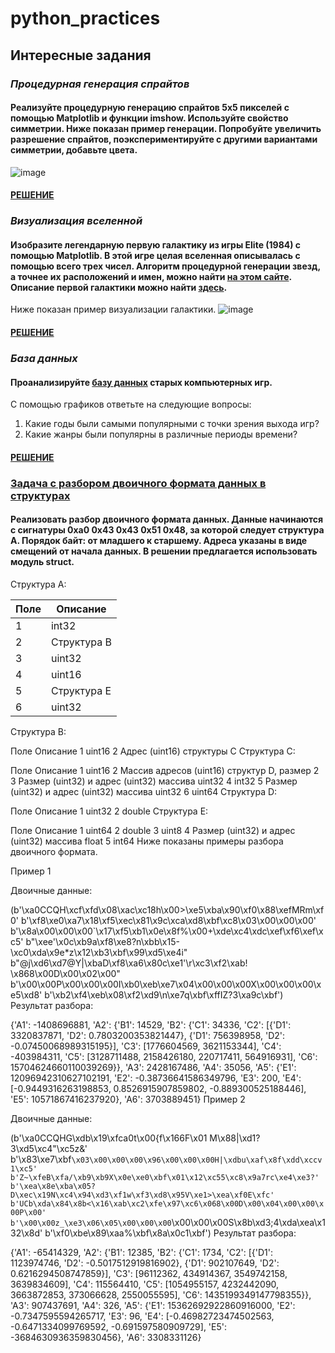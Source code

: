# python_practices
## Интересные задания
### ***Процедурная генерация спрайтов***
#### Реализуйте процедурную генерацию спрайтов 5x5 пикселей с помощью Matplotlib и функции imshow. Используйте свойство симметрии. Ниже показан пример генерации. Попробуйте увеличить разрешение спрайтов, поэкспериментируйте с другими вариантами симметрии, добавьте цвета.
![image](https://user-images.githubusercontent.com/54859565/161045810-e99cc59b-7e3a-4541-a5cf-60a6e5ee4d67.png)
#### [РЕШЕНИЕ](https://github.com/SelectionForCollection/python_practices/blob/main/%D0%98%D0%BD%D1%82%D0%B5%D1%80%D0%B5%D1%81%D0%BD%D1%8B%D0%B5%20%D0%B7%D0%B0%D0%B4%D0%B0%D0%BD%D0%B8%D1%8F/task7.py)
### ***Визуализация вселенной***
#### Изобразите легендарную первую галактику из игры Elite (1984) с помощью Matplotlib. В этой игре целая вселенная описывалась с помощью всего трех чисел. Алгоритм процедурной генерации звезд, а точнее их расположений и имен, можно найти [на этом сайте](http://blog.rabidgremlin.com/2015/01/14/procedural-content-generation-creating-a-universe/). Описание первой галактики можно найти [здесь](https://wiki.alioth.net/index.php/Oolite_planet_list/Galaxy_1).

Ниже показан пример визуализации галактики.
![image](https://user-images.githubusercontent.com/54859565/161046787-226c8e8c-480c-4299-993d-686145b3a1a2.png)
#### [РЕШЕНИЕ](https://github.com/SelectionForCollection/python_practices/blob/main/%D0%98%D0%BD%D1%82%D0%B5%D1%80%D0%B5%D1%81%D0%BD%D1%8B%D0%B5%20%D0%B7%D0%B0%D0%B4%D0%B0%D0%BD%D0%B8%D1%8F/task8.py)
### ***База данных***
#### Проанализируйте [базу данных](https://github.com/Newbilius/Old-Games_DOS_Game_Gauntlet/blob/master/GAMES.csv) старых компьютерных игр.

С помощью графиков ответьте на следующие вопросы:
  1. Какие годы были самыми популярными с точки зрения выхода игр?
  2. Какие жанры были популярны в различные периоды времени?
#### [РЕШЕНИЕ](https://github.com/SelectionForCollection/python_practices/blob/main/%D0%98%D0%BD%D1%82%D0%B5%D1%80%D0%B5%D1%81%D0%BD%D1%8B%D0%B5%20%D0%B7%D0%B0%D0%B4%D0%B0%D0%BD%D0%B8%D1%8F/task11.py)

### [Задача с разбором двоичного формата данных в структурах](http://kispython.ru/docs/10/%D0%98%D0%9D%D0%91%D0%9E-09-20.html#%D0%B2%D0%B0%D1%80%D0%B8%D0%B0%D0%BD%D1%82-13)
#### Реализовать разбор двоичного формата данных. Данные начинаются с сигнатуры 0xa0 0x43 0x43 0x51 0x48, за которой следует структура A. Порядок байт: от младшего к старшему. Адреса указаны в виде смещений от начала данных. В решении предлагается использовать модуль struct.
Структура A:

| Поле | Описание |
| --- | --- |
| 1 | int32 |
| 2 | Структура B |
| 3 | uint32 |
| 4 | uint16 |
| 5 | Структура E |
| 6 | uint32 |

Структура B:

Поле	Описание
1	uint16
2	Адрес (uint16) структуры C
Структура C:

Поле	Описание
1	uint16
2	Массив адресов (uint16) структур D, размер 2
3	Размер (uint32) и адрес (uint32) массива uint32
4	int32
5	Размер (uint32) и адрес (uint32) массива uint32
6	uint64
Структура D:

Поле	Описание
1	uint32
2	double
Структура E:

Поле	Описание
1	uint64
2	double
3	uint8
4	Размер (uint32) и адрес (uint32) массива float
5	int64
Ниже показаны примеры разбора двоичного формата.

Пример 1

Двоичные данные:

(b'\xa0CCQH\xcf\xfd\x08\xac\xc18h\x00>\xe5\xba\x90\xf0\x88\xefMRm\xf0'
 b'\xf8\xe0\xa7\x18\xf5\xec\x81\x9c\xca\xd8\xbf\xc8\x03\x00\x00\x00'
 b'\x8a\x00\x00\x00`\x17\xf5\xb1\x0e\x8f%\x00+\xde\xc4\xdc\xef\xf6\xef\xc5'
 b"\xee'\x0c\xb9a\xf8\xe8?n\xbb\x15-\xc0\xda\x9e*z\x12\xb3\xbf\x99\xd5\xe4i"
 b"@j\xd6\xd7@Y|\xbaD\xf8\xa6\x80c\xe1'\r\xc3\xf2\xab! \x868\x00D\x00\x02\x00"
 b'\x00\x00P\x00\x00\x00I\xb0\xeb\xe7\x04\x00\x00\x00X\x00\x00\x00\xe5\xd8'
 b'\xb2\xf4\xeb\x08\xf2\xd9\n\xe7q\xbf\xffIZ?3\xa9c\xbf')
Результат разбора:

{'A1': -1408696881,
 'A2': {'B1': 14529,
        'B2': {'C1': 34336,
               'C2': [{'D1': 3320837871, 'D2': 0.7803200353821447},
                      {'D1': 756398958, 'D2': -0.07450068989315195}],
               'C3': [1776604569, 3621153344],
               'C4': -403984311,
               'C5': [3128711488, 2158426180, 220717411, 564916931],
               'C6': 15704624660110039269}},
 'A3': 2428167486,
 'A4': 35056,
 'A5': {'E1': 12096942310627102191,
        'E2': -0.38736641586349796,
        'E3': 200,
        'E4': [-0.9449316263198853, 0.8526915907859802, -0.889300525188446],
        'E5': 10571867416237920},
 'A6': 3703889451}
Пример 2

Двоичные данные:

(b'\xa0CCQHG\xdb\x19\xfca0t\x00{f\x166F\x01 M\x88|\xd1?3\xd5\xc4"\xc5z&'
 b'\x83\xe7\xbf`\x03\x00\x00\x00\x96\x00\x00\x00H|\xdbu\xaf\x8f\xdd\xccv 1\xc5'
 b'Z~\xfeB\xfa/\xb9\xb9X\x0e\xe0\xbf\x01\x12\xc55\xc8\x9a7rc\xe4\xe3?'
 b'\xea\x8e\xba\x05?D\xec\x19N\xc4\x94\xd3\xf1w\xf3\xd8\x95V\xe1>\xea\xf0E\xfc'
 b'UCb\xda\x84\x8b<\x16\xab\xc2\xfe\x97\xc6\x068\x00D\x00\x04\x00\x00\x00P\x00'
 b'\x00\x00z_\xe3\x06\x05\x00\x00\x00`\x00\x00\x00S\x8b\xd3;4\xda\xea\x132\x8d'
 b'\xf0\xbe\x89\xaa%\xbf\x8a\x0c1\xbf')
Результат разбора:

{'A1': -65414329,
 'A2': {'B1': 12385,
        'B2': {'C1': 1734,
               'C2': [{'D1': 1123974746, 'D2': -0.5017512919816902},
                      {'D1': 902107649, 'D2': 0.6216294508747859}],
               'C3': [96112362, 434914367, 3549742158, 3639834609],
               'C4': 115564410,
               'C5': [1054955157,
                      4232442090,
                      3663872853,
                      373066628,
                      2550055595],
               'C6': 1435199349147798355}},
 'A3': 907437691,
 'A4': 326,
 'A5': {'E1': 15362692922860916000,
        'E2': -0.7347595594265717,
        'E3': 96,
        'E4': [-0.46982723474502563, -0.6471334099769592, -0.691597580909729],
        'E5': -3684630936359830456},
 'A6': 3308331126}
